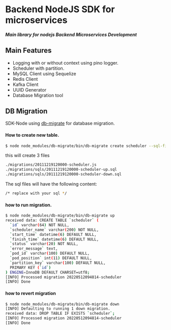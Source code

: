 # Backend NodeJS SDK for microservices
#### _Main library for nodejs Backend Microservices Development_

## Main Features
- Logging with or without context using pino logger.
- Scheduler with partition.
- MySQL Client using Sequelize
- Redis Client
- Kafka Client
- UUID Generator
- Database Migration tool

## DB Migration

SDK-Node using [db-migrate](https://db-migrate.readthedocs.io/en/latest/) for database migration.

#### How to create new table.
```sh
$ node node_modules/db-migrate/bin/db-migrate create scheduler --sql-file
```
this will create 3 files
```sh
./migrations/20111219120000-scheduler.js
./migrations/sqls/20111219120000-scheduler-up.sql
./migrations/sqls/20111219120000-scheduler-down.sql
```
The sql files will have the following content:
```sh
/* replace with your sql */
```

#### how to run migration.
```sh
$ node node_modules/db-migrate/bin/db-migrate up
received data: CREATE TABLE `scheduler` (
  `id` varchar(64) NOT NULL,
  `scheduler_name` varchar(200) NOT NULL,
  `start_time` datetime(6) DEFAULT NULL,
  `finish_time` datetime(6) DEFAULT NULL,
  `status` varchar(20) NOT NULL,
  `error_message` text,
  `pod_id` varchar(100) DEFAULT NULL,
  `pod_position` int(11) DEFAULT NULL,
  `partition_key` varchar(100) DEFAULT NULL,
  PRIMARY KEY (`id`)
) ENGINE=InnoDB DEFAULT CHARSET=utf8;
[INFO] Processed migration 20220512094814-scheduler
[INFO] Done
```
#### how to revert migration
```sh
$ node node_modules/db-migrate/bin/db-migrate down
[INFO] Defaulting to running 1 down migration.
received data: DROP TABLE IF EXISTS `scheduler`;
[INFO] Processed migration 20220512094814-scheduler
[INFO] Done
```





  
